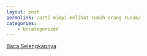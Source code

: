 ```yaml
---
layout: post
permalink: /arti-mimpi-melihat-rumah-orang-rusak/
categories:
    - Uncategorized
---
```


[Baca Selengkapnya](/08)